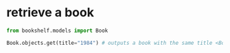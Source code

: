 # retrieve a book

```python
from bookshelf.models import Book

Book.objects.get(title="1984") # outputs a book with the same title <Book: 1984>
```